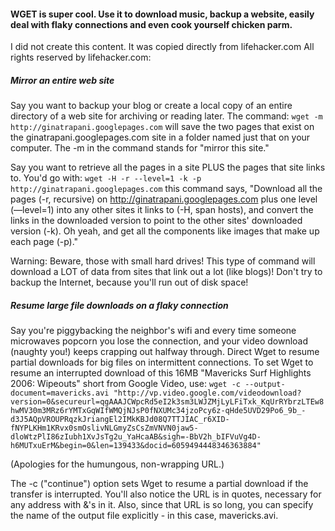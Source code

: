 #### WGET is super cool. Use it to download music, backup a website, easily deal with flaky connections and even cook yourself chicken parm.
I did not create this content. It was copied directly from lifehacker.com All rights reserved by lifehacker.com:
##### Mirror an entire web site
Say you want to backup your blog or create a local copy of an entire directory of a web site for archiving or reading later. The command: `wget -m http://ginatrapani.googlepages.com` will save the two pages that exist on the ginatrapani.googlepages.com site in a folder named just that on your computer. The -m in the command stands for "mirror this site."

Say you want to retrieve all the pages in a site PLUS the pages that site links to. You'd go with: `wget -H -r --level=1 -k -p http://ginatrapani.googlepages.com` this command says, "Download all the pages (-r, recursive) on http://ginatrapani.googlepages.com plus one level (—level=1) into any other sites it links to (-H, span hosts), and convert the links in the downloaded version to point to the other sites' downloaded version (-k). Oh yeah, and get all the components like images that make up each page (-p)."

Warning: Beware, those with small hard drives! This type of command will download a LOT of data from sites that link out a lot (like blogs)! Don't try to backup the Internet, because you'll run out of disk space!

##### Resume large file downloads on a flaky connection
Say you're piggybacking the neighbor's wifi and every time someone microwaves popcorn you lose the connection, and your video download (naughty you!) keeps crapping out halfway through. Direct Wget to resume partial downloads for big files on intermittent connections.
To set Wget to resume an interrupted download of this 16MB "Mavericks Surf Highlights 2006: Wipeouts" short from Google Video, use: `wget -c --output-document=mavericks.avi "http://vp.video.google.com/videodownload?version=0&secureurl=qgAAAJCWpcRd5eI2k3sm3LWJZMjLyLFiTxk_KqUrRYbrzLTEw8hwMV30m3MRz6rYMTxGqWIfWMQjNJsP0fNXUMc34jzoPcy6z-qHde5UVD29Po6_9b_-d3J5AQpVROUPRqzkJriangEl2IMkKBJd08Q7TTJIAC_r6XID-fNYPLKHm1KRvx0smOslivNLGmyZsCsZmVNVN0jaw5-dloWtzPlI86zIubh1XvJsTg2u_YaHcaAB&sigh=-BbV2h_bIFVuVg4D-h6MUTxuErM&begin=0&len=139433&docid=6059494448346363884"`

(Apologies for the humungous, non-wrapping URL.)

The -c ("continue") option sets Wget to resume a partial download if the transfer is interrupted. You'll also notice the URL is in quotes, necessary for any address with &'s in it. Also, since that URL is so long, you can specify the name of the output file explicitly - in this case, mavericks.avi.
